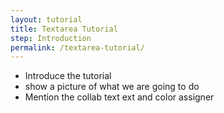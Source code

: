 ```yaml
---
layout: tutorial
title: Textarea Tutorial
step: Introduction
permalink: /textarea-tutorial/
---
```

* Introduce the tutorial
* show a picture of what we are going to do
* Mention the collab text ext and color assigner